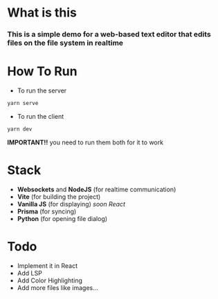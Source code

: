 # What is this
### This is a simple demo for a web-based text editor that edits files on the file system in realtime

# How To Run
- To run the server
```sh
yarn serve
```
- To run the client
```sh
yarn dev
```
**IMPORTANT!!** you need to run them both for it to work
# Stack
- **Websockets** and **NodeJS** (for realtime communication)
- **Vite** (for building the project)
- **Vanilla JS** (for displaying) *soon React*
- **Prisma** (for syncing)
- **Python** (for opening file dialog)

# Todo
- Implement it in React
- Add LSP
- Add Color Highlighting
- Add more files like images...
